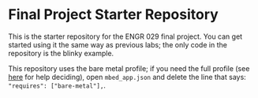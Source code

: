 # Final Project Starter Repository

This is the starter repository for the ENGR 029 final project. You can get started using it the same way as previous labs; the only code in the repository is the blinky example.

This repository uses the bare metal profile; if you need the full profile (see [here](https://os.mbed.com/docs/mbed-os/v6.16/bare-metal/index.html) for help deciding), open `mbed_app.json` and delete the line that says: `    "requires": ["bare-metal"],`.
